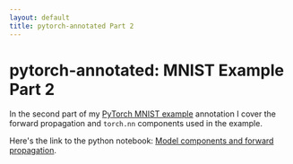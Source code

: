 ```yaml
---
layout: default
title: pytorch-annotated Part 2
---
```


# pytorch-annotated: MNIST Example Part 2

In the second part of my
[PyTorch MNIST example](https://github.com/pytorch/examples/tree/master/mnist) annotation
I cover the forward propagation and `torch.nn` components used in the example.

Here's the link to the python notebook:
[Model components and forward propagation](https://github.com/motus/pytorch-annotated/blob/master/mnist/2_mnist_model.ipynb).
